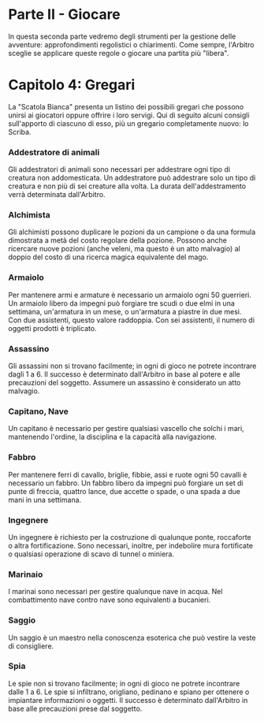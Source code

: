 # Parte II - Giocare

In questa seconda parte vedremo degli strumenti per la gestione delle avventure: approfondimenti regolistici o chiarimenti. Come sempre, l'Arbitro sceglie se applicare queste regole o giocare una partita più "libera". 

# Capitolo 4: Gregari

La "Scatola Bianca" presenta un listino dei possibili gregari che possono unirsi ai giocatori oppure offrire i loro servigi. Qui di seguito alcuni consigli sull'apporto di ciascuno di esso, più un gregario completamente nuovo: lo Scriba.

### Addestratore di animali

Gli addestratori di animali sono necessari per addestrare ogni tipo di creatura non addomesticata. Un addestratore può addestrare solo un tipo di creatura e non più di sei creature alla volta. La durata dell'addestramento verrà determinata dall'Arbitro.

### Alchimista

Gli alchimisti possono duplicare le pozioni da un campione o da una formula dimostrata a metà del costo regolare della pozione. Possono anche ricercare nuove pozioni (anche veleni, ma questo è un atto malvagio) al doppio del costo di una ricerca magica equivalente del mago.

### Armaiolo

Per mantenere armi e armature è necessario un armaiolo ogni 50 guerrieri. Un armaiolo libero da impegni può forgiare tre scudi o due elmi in una settimana, un'armatura in un mese, o un'armatura a piastre in due mesi. Con due assistenti, questo valore raddoppia. Con sei assistenti, il numero di oggetti prodotti è triplicato.

### Assassino

Gli assassini non si trovano facilmente; in ogni di gioco ne potrete incontrare dagli 1 a 6. Il successo è determinato dall'Arbitro in base al potere e alle precauzioni del soggetto. Assumere un assassino è considerato un atto malvagio.

### Capitano, Nave

Un capitano è necessario per gestire qualsiasi vascello che solchi i mari, mantenendo l'ordine, la disciplina e la capacità alla navigazione.

### Fabbro

Per mantenere ferri di cavallo, briglie, fibbie, assi e ruote ogni 50 cavalli è necessario un fabbro. Un fabbro libero da impegni può forgiare un set di punte di freccia, quattro lance, due accette o spade, o una spada a due mani in una settimana.

### Ingegnere

Un ingegnere è richiesto per la costruzione di qualunque ponte, roccaforte o altra fortificazione. Sono necessari, inoltre, per indebolire mura fortificate o qualsiasi operazione di scavo di tunnel o miniera.

### Marinaio

I marinai sono necessari per gestire qualunque nave in acqua. Nel combattimento nave contro nave sono equivalenti a bucanieri.

### Saggio

Un saggio è un maestro nella conoscenza esoterica che può vestire la veste di consigliere.

### Spia

Le spie non si trovano facilmente; in ogni di gioco ne potrete incontrare dalle 1 a 6. Le spie si infiltrano, origliano, pedinano e spiano per ottenere o impiantare informazioni o oggetti. Il successo è determinato dall'Arbitro in base alle precauzioni prese dal soggetto.